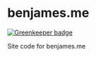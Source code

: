 # benjames.me

[![Greenkeeper badge](https://badges.greenkeeper.io/benhjames/benjames.me.svg)](https://greenkeeper.io/)

Site code for benjames.me